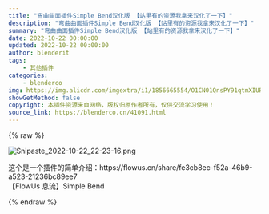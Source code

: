 ```yaml
---
title: "弯曲曲面插件Simple Bend汉化版 【站里有的资源我拿来汉化了一下】"
description: "弯曲曲面插件Simple Bend汉化版 【站里有的资源我拿来汉化了一下】"
summary: "弯曲曲面插件Simple Bend汉化版 【站里有的资源我拿来汉化了一下】"
date: 2022-10-22 00:00:00
updated: 2022-10-22 00:00:00
author: blenderit
tags: 
    - 其他插件
categories:
    - blenderco
img: https://img.alicdn.com/imgextra/i1/1856665554/O1CN01QnsPY91qtmXIURMvx_!!1856665554.png
showGetMethod: false
copyright: 本插件资源来自网络，版权归原作者所有，仅供交流学习使用！
source_link: https://blenderco.cn/41091.html
---
```


{% raw %}
<p><img src="https://img.alicdn.com/imgextra/i1/1856665554/O1CN01QnsPY91qtmXIURMvx_!!1856665554.png" alt="Snipaste_2022-10-22_22-23-16.png"></p><p>这个是一个插件的简单介绍：https://flowus.cn/share/fe3cb8ec-f52a-46b9-a523-21236bc89ee7<br>
【FlowUs 息流】Simple Bend</p>
<div style="display: none">blenderco</div>
{% endraw %}